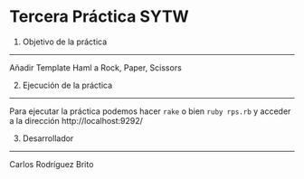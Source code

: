**Tercera Práctica SYTW**
============================




1. Objetivo de la práctica
--------------------------

Añadir Template Haml a Rock, Paper, Scissors

2. Ejecución de la práctica
---------------------------

Para ejecutar la práctica podemos hacer `rake` o bien `ruby rps.rb` y acceder a la dirección http://localhost:9292/



3. Desarrollador
----------------
Carlos Rodríguez Brito
